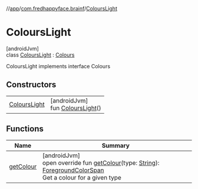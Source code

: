 //[app](../../../index.md)/[com.fredhappyface.brainf](../index.md)/[ColoursLight](index.md)

# ColoursLight

[androidJvm]\
class [ColoursLight](index.md) : [Colours](../-colours/index.md)

ColoursLight implements interface Colours

## Constructors

| | |
|---|---|
| [ColoursLight](-colours-light.md) | [androidJvm]<br>fun [ColoursLight](-colours-light.md)() |

## Functions

| Name | Summary |
|---|---|
| [getColour](get-colour.md) | [androidJvm]<br>open override fun [getColour](get-colour.md)(type: [String](https://kotlinlang.org/api/latest/jvm/stdlib/kotlin/-string/index.html)): [ForegroundColorSpan](https://developer.android.com/reference/kotlin/android/text/style/ForegroundColorSpan.html)<br>Get a colour for a given type |
